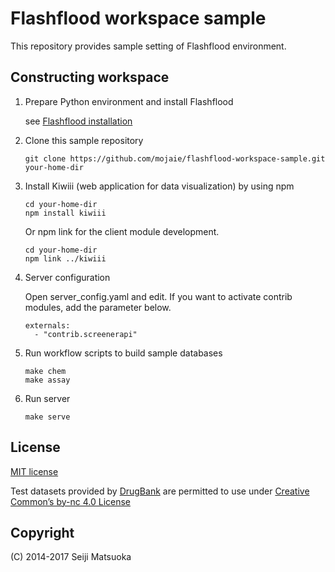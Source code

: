 
Flashflood workspace sample
=============================

This repository provides sample setting of Flashflood environment.


Constructing workspace
------------------------

1. Prepare Python environment and install Flashflood

    see [Flashflood installation](https://github.com/mojaie/flashflood#installation)

1. Clone this sample repository

    ```
    git clone https://github.com/mojaie/flashflood-workspace-sample.git your-home-dir
    ```

1. Install Kiwiii (web application for data visualization) by using npm

    ```
    cd your-home-dir
    npm install kiwiii
    ```

    Or npm link for the client module development.

    ```
    cd your-home-dir
    npm link ../kiwiii
    ```


1. Server configuration

    Open server_config.yaml and edit.
    If you want to activate contrib modules, add the parameter below.

    ```
    externals:
      - "contrib.screenerapi"
    ```


1. Run workflow scripts to build sample databases

    ```
    make chem
    make assay
    ```


1. Run server

    ```
    make serve
    ```


License
--------------

[MIT license](http://opensource.org/licenses/MIT)

Test datasets provided by [DrugBank](https://www.drugbank.ca/) are permitted to use under [Creative Common’s by-nc 4.0 License](https://creativecommons.org/licenses/by-nc/4.0/legalcode)



Copyright
--------------

(C) 2014-2017 Seiji Matsuoka
